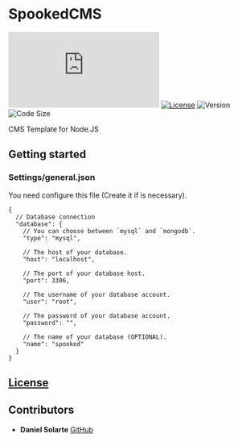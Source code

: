 # SpookedCMS

![Build](https://img.shields.io/github/workflow/status/danielsolartech/spooked-cms-template/Node.JS)
[![License](https://img.shields.io/github/license/danielsolartech/spooked-cms-template)](./LICENSE)
![Version](https://img.shields.io/github/package-json/v/danielsolartech/spooked-cms-template)
![Code Size](https://img.shields.io/github/languages/code-size/danielsolartech/spooked-cms-template)

CMS Template for Node.JS

## Getting started

### Settings/general.json
You need configure this file (Create it if is necessary).
```
{
  // Database connection
  "database": {
    // You can choose between `mysql` and `mongodb`.
    "type": "mysql",

    // The host of your database.
    "host": "localhost",

    // The port of your database host.
    "port": 3306,

    // The username of your database account.
    "user": "root",

    // The password of your database account.
    "password": "",

    // The name of your database (OPTIONAL).
    "name": "spooked"
  }
}
```

## [License](./LICENSE)

## Contributors
* **Daniel Solarte** [GitHub](https://github.com/danielsolartech)
